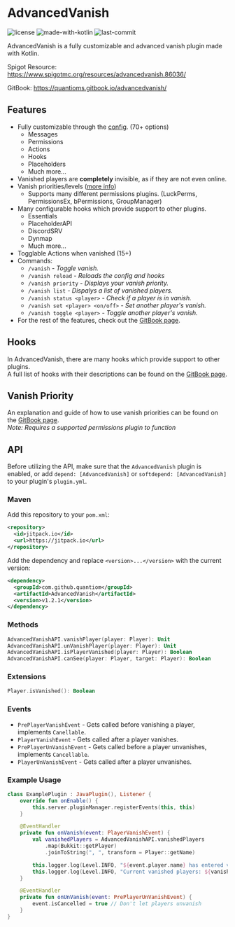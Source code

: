 # AdvancedVanish
![license](https://img.shields.io/github/license/quantiom/EventHandler?color=%23b59e28&style=for-the-badge) ![made-with-kotlin](https://img.shields.io/badge/MADE%20WITH-KOTLIN-%23b59e28?style=for-the-badge&logo=java)  ![last-commit](https://img.shields.io/github/last-commit/quantiom/AdvancedVanish?color=%23b59e28&style=for-the-badge)  

AdvancedVanish is a fully customizable and advanced vanish plugin made with Kotlin.  

Spigot Resource: https://www.spigotmc.org/resources/advancedvanish.86036/

GitBook: https://quantioms.gitbook.io/advancedvanish/

## Features
- Fully customizable through the [config](src/main/resources/config.yml). (70+ options)
  - Messages
  - Permissions
  - Actions
  - Hooks
  - Placeholders
  - Much more...
- Vanished players are **completely** invisible, as if they are not even online.
- Vanish priorities/levels ([more info](https://quantioms.gitbook.io/advancedvanish/features#vanish-priorities))
  - Supports many different permissions plugins. (LuckPerms, PermissionsEx, bPermissions, GroupManager)
- Many configurable hooks which provide support to other plugins.
   - Essentials
   - PlaceholderAPI
   - DiscordSRV
   - Dynmap
   - Much more...
- Togglable Actions when vanished (15+)
- Commands:
  - `/vanish` *- Toggle vanish.*
  - `/vanish reload` *- Reloads the config and hooks*
  - `/vanish priority` *- Displays your vanish priority.*
  - `/vanish list` *- Dispalys a list of vanished players.*
  - `/vanish status <player>` *- Check if a player is in vanish.*
  - `/vanish set <player> <on/off>` *- Set another player's vanish.*
  - `/vanish toggle <player>` *- Toggle another player's vanish.*
- For the rest of the features, check out the [GitBook page](https://quantioms.gitbook.io/advancedvanish/).

## Hooks
In AdvancedVanish, there are many hooks which provide support to other plugins.  
A full list of hooks with their descriptions can be found on the [GitBook page](https://quantioms.gitbook.io/advancedvanish/features#hooks).  

## Vanish Priority
An explanation and guide of how to use vanish priorities can be found on the [GitBook page](https://quantioms.gitbook.io/advancedvanish/features#vanish-priorities).  
*Note: Requires a supported permissions plugin to function*

## API
Before utilizing the API, make sure that the `AdvancedVanish` plugin is
enabled, or add `depend: [AdvancedVanish]` or `softdepend: [AdvancedVanish]` to 
your plugin's `plugin.yml`.

### Maven
Add this repository to your `pom.xml`:
```xml
<repository>
  <id>jitpack.io</id>
  <url>https://jitpack.io</url>
</repository>  
```

Add the dependency and replace `<version>...</version>` with the current version:
```xml
<dependency>
  <groupId>com.github.quantiom</groupId>
  <artifactId>AdvancedVanish</artifactId>
  <version>v1.2.1</version>
</dependency>
```

### Methods
```kotlin
AdvancedVanishAPI.vanishPlayer(player: Player): Unit
AdvancedVanishAPI.unVanishPlayer(player: Player): Unit
AdvancedVanishAPI.isPlayerVanished(player: Player): Boolean
AdvancedVanishAPI.canSee(player: Player, target: Player): Boolean
```
### Extensions
```kotlin
Player.isVanished(): Boolean
```
### Events
- `PrePlayerVanishEvent` - Gets called before vanishing a player, implements `Canellable`.
- `PlayerVanishEvent` - Gets called after a player vanishes.
- `PrePlayerUnVanishEvent` - Gets called before a player unvanishes, implements `Cancellable`.
- `PlayerUnVanishEvent` - Gets called after a player unvanishes.
### Example Usage
```kotlin
class ExamplePlugin : JavaPlugin(), Listener {
    override fun onEnable() {
        this.server.pluginManager.registerEvents(this, this)
    }

    @EventHandler
    private fun onVanish(event: PlayerVanishEvent) {
        val vanishedPlayers = AdvancedVanishAPI.vanishedPlayers
            .map(Bukkit::getPlayer)
            .joinToString(", ", transform = Player::getName)

        this.logger.log(Level.INFO, "${event.player.name} has entered vanish.")
        this.logger.log(Level.INFO, "Current vanished players: ${vanishedPlayers}.")
    }

    @EventHandler
    private fun onUnVanish(event: PrePlayerUnVanishEvent) {
        event.isCancelled = true // Don't let players unvanish
    }
}
```
